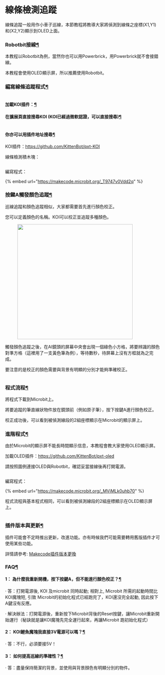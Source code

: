 # 線條檢測追蹤

線條追蹤一般用作小車子巡線，本節教程將教導大家將偵測到線條之座標(X1,Y1)和(X2,Y2)顯示到OLED上面。

### Robotbit接線[¶](broken-reference)

本教程以Robotbit為例，當然你也可以用Powerbrick，用Powerbrick就不會接錯線。

本教程會使用OLED顯示屏，所以推薦使用Robotbit。

### 編寫線條追蹤程式[¶](broken-reference)

<figure><img src="https://kittenbothk.readthedocs.io/en/latest/_images/mcbanner.png" alt=""><figcaption></figcaption></figure>

#### 加載KOI插件：[¶](broken-reference)

#### 在擴展頁直接搜尋KOI (KOI已經過微軟認證，可以直接搜尋)[¶](broken-reference)

<figure><img src="https://kittenbothk.readthedocs.io/en/latest/_images/koi_search.png" alt=""><figcaption></figcaption></figure>

#### 你亦可以用插件地址搜尋[¶](broken-reference)

KOI插件：https://github.com/KittenBot/pxt-KOI

線條檢測積木塊：

<figure><img src="https://kittenbothk.readthedocs.io/en/latest/_images/blocks.png" alt=""><figcaption></figcaption></figure>

編寫程式：

{% embed url="https://makecode.microbit.org/_T9747v0Vdd2q" %}

### 按鍵A觸發顏色追蹤[¶](broken-reference)

巡線追蹤和顏色追蹤相似，大家都需要首先進行顏色校正。

您可以定義顏色的名稱。KOI可以校正並追蹤多種顏色。

<figure><img src="https://kittenbothk.readthedocs.io/en/latest/_images/calibrate.png" alt="" width="375"><figcaption></figcaption></figure>

觸發顏色追蹤之後，在AI鏡頭的屏幕中央會出現一個綠色小方格，將要辨識的顏色對準方格（這裡用了一支黃色筆為例），等待數秒，待屏幕上沒有方框就為之完成。

要注意的是校正的顏色需要與背景有明顯的分別才能夠準確校正。

<figure><img src="https://kittenbothk.readthedocs.io/en/latest/_images/042.png" alt=""><figcaption></figcaption></figure>

### 程式流程[¶](broken-reference)

將程式下載到Microbit上。

將要追蹤的筆直線狀物件放在鏡頭前（例如原子筆），按下按鍵A進行顏色校正。

校正成功後，可以看到被偵測線段的2組座標顯示在Microbit的顯示屏上。

### 進階程式[¶](broken-reference)

由於Microbit的顯示屏不能長時間顯示信息，本教程會教大家使用OLED顯示屏。

加載OLED插件：https://github.com/KittenBot/pxt-oled

請按照圖例連接OLED與Robotbit，確認妥當接線後再打開電源。

<figure><img src="https://kittenbothk.readthedocs.io/en/latest/_images/03.png" alt=""><figcaption></figcaption></figure>

編寫程式：

{% embed url="https://makecode.microbit.org/_MViMLk0uhb70" %}

程式流程與基本程式相同，可以看到被偵測線段的2組座標顯示在OLED顯示屏上。

<figure><img src="https://kittenbothk.readthedocs.io/en/latest/_images/015.png" alt=""><figcaption></figcaption></figure>

### 插件版本與更新[¶](broken-reference)

插件可能會不定時推出更新，改進功能。亦有時候我們可能需要轉用舊版插件才可使用某些功能。

詳情請參考: [Makecode插件版本更換](../../makecode/makecodeextupdate.md)

### FAQ[¶](broken-reference)

#### 1： 為什麼我重新開機，按下按鍵A，但不能進行顏色校正？[¶](broken-reference)

· 答：打開電源後, KOI 及microbit 同時起動; 相對上, Microbit 所需的起動時間比KOI魔塊短, 引致 Microbit的初始化程式已經跑完了，KOI還沒完全起動, 因此按下A鍵沒有反應。

· 解決辦法：打開電源後，重新按下Microbit背後的Reset按鍵，讓Microbit重新開始運行（秘訣就是讓KOI魔塊先完全運行起來，再讓Microbit 跑初始化程式）

#### 2： KOI鯉魚魔塊我直接3V電源可以嗎？[¶](broken-reference)

· 答：不行，必須要接5V！

#### 3： 如何提高巡線的準確性？[¶](broken-reference)

· 答：盡量保持簡潔的背景，並使用與背景顏色有明顯分別的物件。
